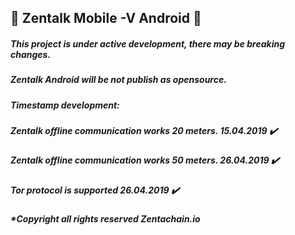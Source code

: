 ## :satellite: Zentalk Mobile -V Android :satellite:


##### This project is under active development, there may be breaking changes.

##### Zentalk Android will be not publish as opensource.

##### Timestamp development:

##### Zentalk offline communication works 20 meters. 15.04.2019 ✔️

##### Zentalk offline communication works 50 meters. 26.04.2019 ✔️

##### Tor protocol is supported 26.04.2019 ✔️

##### *Copyright all rights reserved Zentachain.io
